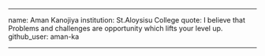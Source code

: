 - - -
name: Aman Kanojiya
institution: St.Aloysisu College
quote: I believe that Problems and challenges are opportunity which lifts your level up.​
github_user: aman-ka
- - -
